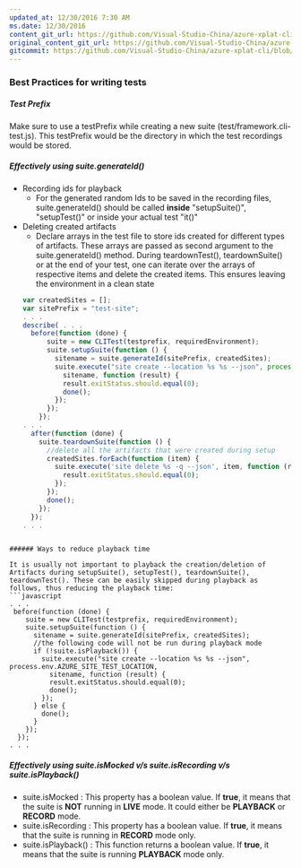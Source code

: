 ```yaml
---
updated_at: 12/30/2016 7:30 AM
ms.date: 12/30/2016
content_git_url: https://github.com/Visual-Studio-China/azure-xplat-cli/blob/dev/Documentaion/BestPractices-Testing.md
original_content_git_url: https://github.com/Visual-Studio-China/azure-xplat-cli/blob/dev/Documentaion/BestPractices-Testing.md
gitcommit: https://github.com/Visual-Studio-China/azure-xplat-cli/blob/e782dc553e60b534e9d419a4511a9c54b4a47815/Documentaion/BestPractices-Testing.md
---
```

### Best Practices for writing tests

##### Test Prefix
Make sure to use a testPrefix while creating a new suite (test/framework.cli-test.js). This testPrefix would be the directory in which the test recordings would be stored.

##### Effectively using suite.generateId()
- Recording ids for playback
  - For the generated random Ids to be saved in the recording files, suite.generateId() should be called **inside** "setupSuite()", "setupTest()" or inside your actual test "it()"
- Deleting created artifacts
  - Declare arrays in the test file to store ids created for different types of artifacts. These arrays are passed as second argument to the suite.generateId() method. During teardownTest(), teardownSuite() or at the end of your test, one can iterate over the arrays of respective items and delete the created items. This ensures leaving the environment in a clean state
  ```javascript
  var createdSites = [];
  var sitePrefix = "test-site";
  . . .
  describe( . . .
    before(function (done) {
        suite = new CLITest(testprefix, requiredEnvironment);
        suite.setupSuite(function () {
          sitename = suite.generateId(sitePrefix, createdSites);
          suite.execute("site create --location %s %s --json", process.env.AZURE_SITE_TEST_LOCATION, 
            sitename, function (result) {
            result.exitStatus.should.equal(0);
            done();
          });
        });
      });
  . . .
    after(function (done) {
      suite.teardownSuite(function () {
        //delete all the artifacts that were created during setup
        createdSites.forEach(function (item) {
          suite.execute('site delete %s -q --json', item, function (result) {
            result.exitStatus.should.equal(0);
          });
        });
        done();
      });
    });
  . . .
```

###### Ways to reduce playback time

It is usually not important to playback the creation/deletion of Artifacts during setupSuite(), setupTest(), teardownSuite(), teardownTest(). These can be easily skipped during playback as follows, thus reducing the playback time:
```javascript
. . .
 before(function (done) {
    suite = new CLITest(testprefix, requiredEnvironment);
    suite.setupSuite(function () {
      sitename = suite.generateId(sitePrefix, createdSites);
      //the following code will not be run during playback mode
      if (!suite.isPlayback()) {
        suite.execute("site create --location %s %s --json", process.env.AZURE_SITE_TEST_LOCATION, 
          sitename, function (result) {
          result.exitStatus.should.equal(0);
          done();
        });
      } else {
        done();
      }
    });
  });
. . .
```

##### Effectively using suite.isMocked v/s suite.isRecording v/s suite.isPlayback()

- suite.isMocked : This property has a boolean value. If **true**, it means that the suite is **NOT** running in **LIVE** mode. It could either be **PLAYBACK** or **RECORD** mode.
- suite.isRecording : This property has a boolean value. If **true**, it means that the suite is running in **RECORD** mode only.
- suite.isPlayback() : This function returns a boolean value. If **true**, it means that the suite is running **PLAYBACK** mode only.
